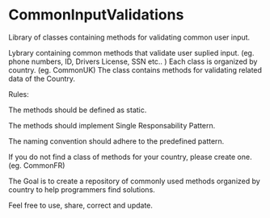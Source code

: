 # CommonInputValidations
Library of classes containing methods for validating common user input.

Lybrary containing common methods that validate user suplied input. (eg. phone numbers, ID, Drivers License, SSN etc.. ) Each class is organized by country. (eg. CommonUK) The class contains methods for validating related data of the Country.

Rules:

The methods should be defined as static.

The methods should implement Single Responsability Pattern.

The naming convention should adhere to the predefined pattern.

If you do not find a class of methods for your country, please create one. (eg. CommonFR)



The Goal is to create a repository of commonly used methods organized by country to help programmers find solutions.

Feel free to use, share, correct and update.

